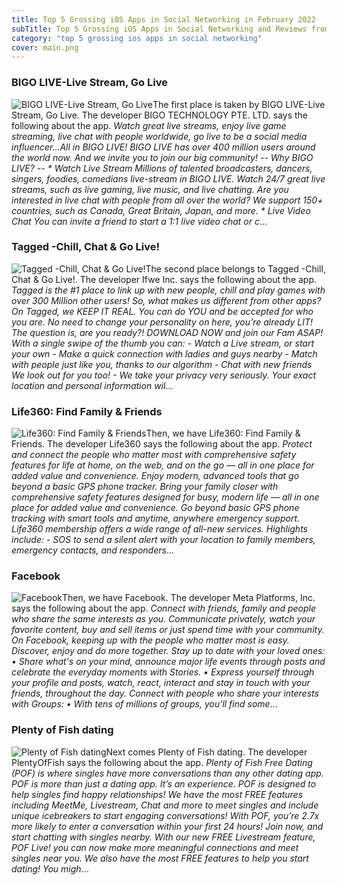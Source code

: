 ```yaml
---
title: Top 5 Grossing iOS Apps in Social Networking in February 2022
subTitle: Top 5 Grossing iOS Apps in Social Networking and Reviews from the AppStore in February 2022.
category: "top 5 grossing ios apps in social networking"
cover: main.png
---
```


### BIGO LIVE-Live Stream, Go Live

![BIGO LIVE-Live Stream, Go Live](https://is4-ssl.mzstatic.com/image/thumb/Purple116/v4/36/ca/bc/36cabc8b-bc01-7135-5a2a-dd688c5cb16a/AppIcon-0-0-1x_U007emarketing-0-0-0-10-0-0-sRGB-0-0-0-GLES2_U002c0-512MB-85-220-0-0.png/100x100bb.png)The first place is taken by BIGO LIVE-Live Stream, Go Live. The developer BIGO TECHNOLOGY PTE. LTD. says the following about the app. _Watch great live streams, enjoy live game streaming, live chat with people worldwide, go live to be a social media influencer...All in BIGO LIVE!  BIGO LIVE has over 400 million users around the world now. And we invite you to join our big community!   -- Why BIGO LIVE? --  * Watch Live Stream Millions of talented broadcasters, dancers, singers, foodies, comedians live-stream in BIGO LIVE. Watch 24/7 great live streams, such as live gaming, live music, and live chatting.   Are you interested in live chat with people from all over the world? We support 150+ countries, such as Canada, Great Britain, Japan, and more.  * Live Video Chat You can invite a friend to start a 1:1 live video chat or c_...

### Tagged -Chill, Chat & Go Live!

![Tagged -Chill, Chat & Go Live!](https://is3-ssl.mzstatic.com/image/thumb/Purple116/v4/5f/a6/ee/5fa6eedc-c666-ab89-8f2a-695f5de356eb/AppIcon-Tagged-0-0-1x_U007emarketing-0-0-0-7-0-0-sRGB-0-0-0-GLES2_U002c0-512MB-85-220-0-0.png/100x100bb.png)The second place belongs to Tagged -Chill, Chat & Go Live!. The developer Ifwe Inc. says the following about the app. _Tagged is the #1 place to link up with new people, chill and play games with over 300 Million other users!  So, what makes us different from other apps? On Tagged, we KEEP IT REAL.  You can do YOU and be accepted for who you are.  No need to change your personality on here, you’re already LIT!  The question is, are you ready?! DOWNLOAD NOW and join our Fam ASAP!  With a single swipe of the thumb you can: - Watch a Live stream, or start your own - Make a quick connection with ladies and guys nearby - Match with people just like you, thanks to our algorithm - Chat with new friends  We look out for you too! - We take your privacy very seriously.  Your exact location and personal information wil_...

### Life360: Find Family & Friends

![Life360: Find Family & Friends](https://is4-ssl.mzstatic.com/image/thumb/Purple116/v4/6e/15/3a/6e153a8d-9aab-06fa-eda6-9122b4954bbf/AppIcon-1x_U007emarketing-0-7-0-85-220.png/100x100bb.png)Then, we have Life360: Find Family & Friends. The developer Life360 says the following about the app. _Protect and connect the people who matter most with comprehensive safety features for life at home, on the web, and on the go — all in one place for added value and convenience. Enjoy modern, advanced tools that go beyond a basic GPS phone tracker.   Bring your family closer with comprehensive safety features designed for busy, modern life — all in one place for added value and convenience. Go beyond basic GPS phone tracking with smart tools and anytime, anywhere emergency support.   Life360 membership offers a wide range of all-new services. Highlights include: - SOS to send a silent alert with your location to family members, emergency contacts, and responders_...

### Facebook

![Facebook](https://is2-ssl.mzstatic.com/image/thumb/Purple126/v4/88/93/18/889318a2-30d5-37f8-5fc3-e2e20956d5e0/Icon-Production-0-0-1x_U007emarketing-0-0-0-7-0-0-sRGB-0-0-0-GLES2_U002c0-512MB-85-220-0-0.png/100x100bb.png)Then, we have Facebook. The developer Meta Platforms, Inc. says the following about the app. _Connect with friends, family and people who share the same interests as you. Communicate privately, watch your favorite content, buy and sell items or just spend time with your community. On Facebook, keeping up with the people who matter most is easy. Discover, enjoy and do more together.    Stay up to date with your loved ones:   • Share what's on your mind, announce major life events through posts and celebrate the everyday moments with Stories.   • Express yourself through your profile and posts, watch, react, interact and stay in touch with your friends, throughout   the day.  Connect with people who share your interests with Groups:   • With tens of millions of groups, you'll find some_...

### Plenty of Fish dating

![Plenty of Fish dating](https://is3-ssl.mzstatic.com/image/thumb/Purple116/v4/5d/24/b4/5d24b48a-1d24-8705-e754-e5d569cf9ca1/AppIcon-0-0-1x_U007emarketing-0-0-0-7-0-0-sRGB-0-0-0-GLES2_U002c0-512MB-85-220-0-0.png/100x100bb.png)Next comes Plenty of Fish dating. The developer PlentyOfFish says the following about the app. _Plenty of Fish Free Dating (POF) is where singles have more conversations than any other dating app.  POF is more than just a dating app. It’s an experience.  POF is designed to help singles find happy relationships! We have the most FREE features including MeetMe, Livestream, Chat and more to meet singles and include unique icebreakers to start engaging conversations! With POF, you’re 2.7x more likely to enter a conversation within your first 24 hours! Join now, and start chatting with singles nearby.  With our new FREE Livestream feature, POF Live! you can now make more meaningful connections and meet singles near you.  We also have the most FREE features to help you start dating! You migh_...


